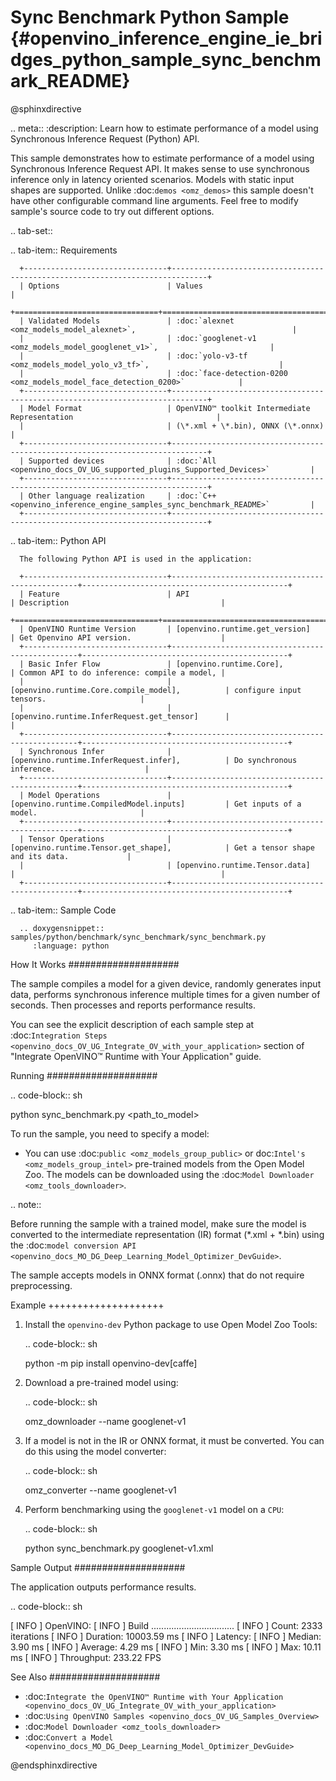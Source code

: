 # Sync Benchmark Python Sample {#openvino_inference_engine_ie_bridges_python_sample_sync_benchmark_README}

@sphinxdirective

.. meta::
   :description: Learn how to estimate performance of a model using Synchronous Inference Request (Python) API.


This sample demonstrates how to estimate performance of a model using Synchronous Inference Request API. It makes sense to use synchronous inference only in latency oriented scenarios. Models with static input shapes are supported. Unlike :doc:`demos <omz_demos>` this sample doesn't have other configurable command line arguments. Feel free to modify sample's source code to try out different options.

.. tab-set::

   .. tab-item:: Requirements 
      
      +--------------------------------+------------------------------------------------------------------------------+
      | Options                        | Values                                                                       |
      +================================+==============================================================================+
      | Validated Models               | :doc:`alexnet <omz_models_model_alexnet>`,                                   |
      |                                | :doc:`googlenet-v1 <omz_models_model_googlenet_v1>`,                         |
      |                                | :doc:`yolo-v3-tf <omz_models_model_yolo_v3_tf>`,                             |
      |                                | :doc:`face-detection-0200 <omz_models_model_face_detection_0200>`            |
      +--------------------------------+------------------------------------------------------------------------------+
      | Model Format                   | OpenVINO™ toolkit Intermediate Representation                                |
      |                                | (\*.xml + \*.bin), ONNX (\*.onnx)                                            |
      +--------------------------------+------------------------------------------------------------------------------+
      | Supported devices              | :doc:`All <openvino_docs_OV_UG_supported_plugins_Supported_Devices>`         |
      +--------------------------------+------------------------------------------------------------------------------+
      | Other language realization     | :doc:`C++ <openvino_inference_engine_samples_sync_benchmark_README>`         |
      +--------------------------------+------------------------------------------------------------------------------+

   .. tab-item:: Python API 

      The following Python API is used in the application:

      +--------------------------------+-------------------------------------------------+----------------------------------------------+
      | Feature                        | API                                             | Description                                  |
      +================================+=================================================+==============================================+
      | OpenVINO Runtime Version       | [openvino.runtime.get_version]                  | Get Openvino API version.                    |
      +--------------------------------+-------------------------------------------------+----------------------------------------------+
      | Basic Infer Flow               | [openvino.runtime.Core],                        | Common API to do inference: compile a model, |
      |                                | [openvino.runtime.Core.compile_model],          | configure input tensors.                     |
      |                                | [openvino.runtime.InferRequest.get_tensor]      |                                              |
      +--------------------------------+-------------------------------------------------+----------------------------------------------+
      | Synchronous Infer              | [openvino.runtime.InferRequest.infer],          | Do synchronous inference.                    |
      +--------------------------------+-------------------------------------------------+----------------------------------------------+
      | Model Operations               | [openvino.runtime.CompiledModel.inputs]         | Get inputs of a model.                       |
      +--------------------------------+-------------------------------------------------+----------------------------------------------+
      | Tensor Operations              | [openvino.runtime.Tensor.get_shape],            | Get a tensor shape and its data.             |
      |                                | [openvino.runtime.Tensor.data]                  |                                              |
      +--------------------------------+-------------------------------------------------+----------------------------------------------+

   .. tab-item:: Sample Code 

      .. doxygensnippet:: samples/python/benchmark/sync_benchmark/sync_benchmark.py 
         :language: python

How It Works
####################

The sample compiles a model for a given device, randomly generates input data, performs synchronous inference multiple times for a given number of seconds. Then processes and reports performance results.

You can see the explicit description of
each sample step at :doc:`Integration Steps <openvino_docs_OV_UG_Integrate_OV_with_your_application>` section of "Integrate OpenVINO™ Runtime with Your Application" guide.

Running
####################

.. code-block:: sh

   python sync_benchmark.py <path_to_model>


To run the sample, you need to specify a model:

- You can use :doc:`public <omz_models_group_public>` or doc:`Intel's <omz_models_group_intel>` pre-trained models from the Open Model Zoo. The models can be downloaded using the :doc:`Model Downloader <omz_tools_downloader>`.

.. note::

   Before running the sample with a trained model, make sure the model is converted to the intermediate representation (IR) format (\*.xml + \*.bin) using the :doc:`model conversion API <openvino_docs_MO_DG_Deep_Learning_Model_Optimizer_DevGuide>`.

   The sample accepts models in ONNX format (.onnx) that do not require preprocessing.

Example
++++++++++++++++++++

1. Install the ``openvino-dev`` Python package to use Open Model Zoo Tools:

   .. code-block:: sh

      python -m pip install openvino-dev[caffe]


2. Download a pre-trained model using:

   .. code-block:: sh

      omz_downloader --name googlenet-v1


3. If a model is not in the IR or ONNX format, it must be converted. You can do this using the model converter:

   .. code-block:: sh

      omz_converter --name googlenet-v1


4. Perform benchmarking using the ``googlenet-v1`` model on a ``CPU``:

   .. code-block:: sh

      python sync_benchmark.py googlenet-v1.xml


Sample Output
####################

The application outputs performance results.

.. code-block:: sh

   [ INFO ] OpenVINO:
   [ INFO ] Build ................................. <version>
   [ INFO ] Count:          2333 iterations
   [ INFO ] Duration:       10003.59 ms
   [ INFO ] Latency:
   [ INFO ]     Median:     3.90 ms
   [ INFO ]     Average:    4.29 ms
   [ INFO ]     Min:        3.30 ms
   [ INFO ]     Max:        10.11 ms
   [ INFO ] Throughput: 233.22 FPS


See Also
####################

* :doc:`Integrate the OpenVINO™ Runtime with Your Application <openvino_docs_OV_UG_Integrate_OV_with_your_application>`
* :doc:`Using OpenVINO Samples <openvino_docs_OV_UG_Samples_Overview>`
* :doc:`Model Downloader <omz_tools_downloader>`
* :doc:`Convert a Model <openvino_docs_MO_DG_Deep_Learning_Model_Optimizer_DevGuide>`

@endsphinxdirective